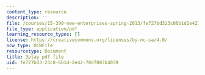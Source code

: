 ```yaml
---
content_type: resource
description: ''
file: /courses/15-390-new-enterprises-spring-2013/fe727bd323c86b1d2e4270d7003b4039_1mw_Uo5ba58.pdf
file_type: application/pdf
learning_resource_types: []
license: https://creativecommons.org/licenses/by-nc-sa/4.0/
ocw_type: OCWFile
resourcetype: Document
title: 3play pdf file
uid: fe727bd3-23c8-6b1d-2e42-70d7003b4039
---
```

